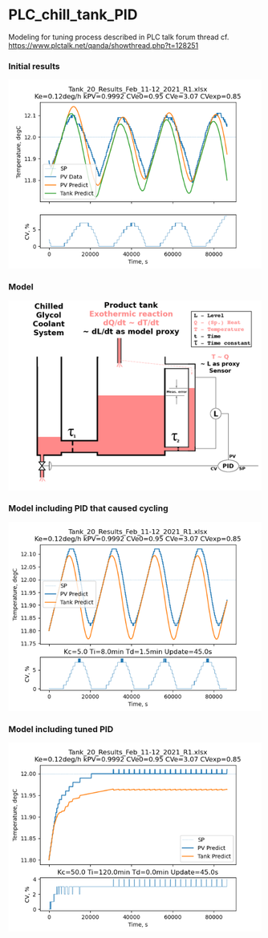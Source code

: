 # PLC_chill_tank_PID
Modeling for tuning process described in PLC talk forum thread cf. https://www.plctalk.net/qanda/showthread.php?t=128251

### Initial results
![](https://github.com/drbitboy/PLC_chill_tank_PID/raw/master/images/model_20210217.png)

### Model
![](https://github.com/drbitboy/PLC_chill_tank_PID/raw/master/images/slow_pide_model.png)

### Model including PID that caused cycling
![](https://github.com/drbitboy/PLC_chill_tank_PID/raw/master/images/Kc5_Ti8_Td1.5.png)

### Model including tuned PID
![](https://github.com/drbitboy/PLC_chill_tank_PID/raw/master/images/Kc50_Ti120_Td0.png)
